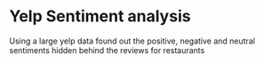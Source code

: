 # Yelp Sentiment analysis
 Using a large yelp data found out the positive, negative and neutral sentiments hidden behind the reviews for restaurants
